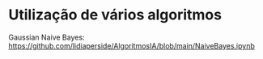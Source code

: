# Utilização de vários algoritmos

Gaussian Naive Bayes: https://github.com/lidiaperside/AlgoritmosIA/blob/main/NaiveBayes.ipynb

